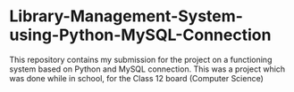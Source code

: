 # Library-Management-System-using-Python-MySQL-Connection
This repository contains my submission for the project on a functioning system based on Python and MySQL connection.  This was a project which was done while in school, for the Class 12 board (Computer Science)
